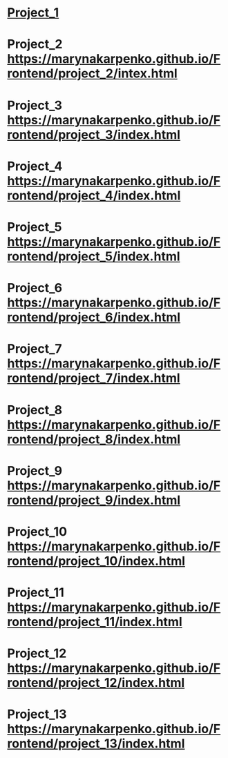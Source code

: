 # [Project_1](https://marynakarpenko.github.io/Frontend/project_1/intex.html)
# Project_2 https://marynakarpenko.github.io/Frontend/project_2/intex.html
# Project_3 https://marynakarpenko.github.io/Frontend/project_3/index.html
# Project_4 https://marynakarpenko.github.io/Frontend/project_4/index.html
# Project_5 https://marynakarpenko.github.io/Frontend/project_5/index.html
# Project_6 https://marynakarpenko.github.io/Frontend/project_6/index.html
# Project_7 https://marynakarpenko.github.io/Frontend/project_7/index.html
# Project_8 https://marynakarpenko.github.io/Frontend/project_8/index.html
# Project_9 https://marynakarpenko.github.io/Frontend/project_9/index.html
# Project_10 https://marynakarpenko.github.io/Frontend/project_10/index.html
# Project_11 https://marynakarpenko.github.io/Frontend/project_11/index.html
# Project_12 https://marynakarpenko.github.io/Frontend/project_12/index.html
# Project_13 https://marynakarpenko.github.io/Frontend/project_13/index.html
